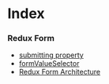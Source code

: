 # Index

### Redux Form

- [submitting property](Redux-Form.md#submitting-property)
- [formValueSelector](Redux-Form.md#formvalueselector)
- [Redux Form Architecture](Redux-Form.md#Redux-Form-Architecture)